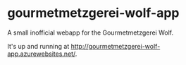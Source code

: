 # gourmetmetzgerei-wolf-app
A small inofficial webapp for the Gourmetmetzgerei Wolf.

It's up and running at <http://gourmetmetzgerei-wolf-app.azurewebsites.net/>.
